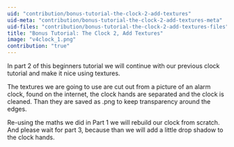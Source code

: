 ```yaml
---
uid: "contribution/bonus-tutorial-the-clock-2-add-textures"
uid-meta: "contribution/bonus-tutorial-the-clock-2-add-textures-meta"
uid-files: "contribution/bonus-tutorial-the-clock-2-add-textures-files"
title: "Bonus Tutorial: The Clock 2, Add Textures"
image: "v4clock_1.png"
contribution: "true"
---
```


In part 2 of this beginners tutorial we will continue with our previous clock tutorial and make it nice using textures. 

The textures we are going to use are cut out from a picture of an alarm clock, found on the internet, the clock hands are separated and the clock is cleaned. Than they are saved as .png to keep transparency around the edges.

Re-using the maths we did in Part 1 we will rebuild our clock from scratch. And please wait for part 3, because than we will add a little drop shadow to the clock hands.  

<div class="embed-responsive embed-responsive-16by9 mt-3 mb-4">
    <iframe width="560" height="315" data-src="https://www.youtube.com/embed/ORpVWyq1ToM" title="YouTube video player" frameborder="0" allow="accelerometer; autoplay; clipboard-write; encrypted-media; gyroscope; picture-in-picture" allowfullscreen></iframe>
</div>